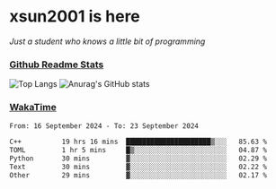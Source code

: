 # xsun2001 is here

*Just a student who knows a little bit of programming*

### [Github Readme Stats](https://github.com/anuraghazra/github-readme-stats)

![Top Langs](https://github-readme-stats.vercel.app/api/top-langs/?username=xsun2001&layout=compact&theme=radical) ![Anurag's GitHub stats](https://github-readme-stats.vercel.app/api?username=xsun2001&show_icons=true&theme=radical)

### [WakaTime](https://wakatime.com)

<!--START_SECTION:waka-->

```txt
From: 16 September 2024 - To: 23 September 2024

C++          19 hrs 16 mins  █████████████████████▒░░░   85.63 %
TOML         1 hr 5 mins     █▒░░░░░░░░░░░░░░░░░░░░░░░   04.87 %
Python       30 mins         ▓░░░░░░░░░░░░░░░░░░░░░░░░   02.29 %
Text         30 mins         ▓░░░░░░░░░░░░░░░░░░░░░░░░   02.22 %
Other        29 mins         ▓░░░░░░░░░░░░░░░░░░░░░░░░   02.17 %
```

<!--END_SECTION:waka-->
